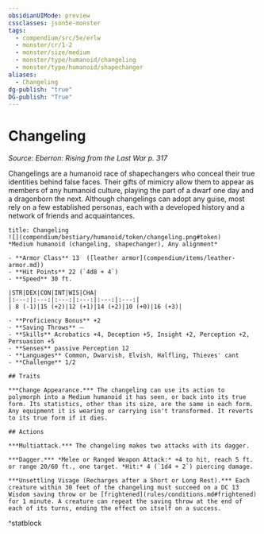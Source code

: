 ```yaml
---
obsidianUIMode: preview
cssclasses: json5e-monster
tags:
  - compendium/src/5e/erlw
  - monster/cr/1-2
  - monster/size/medium
  - monster/type/humanoid/changeling
  - monster/type/humanoid/shapechanger
aliases:
  - Changeling
dg-publish: "true"
DG-publish: "True"
---
```

# Changeling
*Source: Eberron: Rising from the Last War p. 317*  

Changelings are a humanoid race of shapechangers who conceal their true identities behind false faces. Their gifts of mimicry allow them to appear as members of any humanoid culture, playing the part of a dwarf one day and a dragonborn the next. Although changelings can adopt any guise, most rely on a few established personas, each with a developed history and a network of friends and acquaintances.

```ad-statblock
title: Changeling
![](compendium/bestiary/humanoid/token/changeling.png#token)
*Medium humanoid (changeling, shapechanger), Any alignment*

- **Armor Class** 13  ([leather armor](compendium/items/leather-armor.md))
- **Hit Points** 22 (`4d8 + 4`)
- **Speed** 30 ft.

|STR|DEX|CON|INT|WIS|CHA|
|:---:|:---:|:---:|:---:|:---:|:---:|
| 8 (-1)|15 (+2)|12 (+1)|14 (+2)|10 (+0)|16 (+3)|

- **Proficiency Bonus** +2
- **Saving Throws** ⏤
- **Skills** Acrobatics +4, Deception +5, Insight +2, Perception +2, Persuasion +5
- **Senses** passive Perception 12
- **Languages** Common, Dwarvish, Elvish, Halfling, Thieves' cant
- **Challenge** 1/2

## Traits

***Change Appearance.*** The changeling can use its action to polymorph into a Medium humanoid it has seen, or back into its true form. Its statistics, other than its size, are the same in each form. Any equipment it is wearing or carrying isn't transformed. It reverts to its true form if it dies.

## Actions

***Multiattack.*** The changeling makes two attacks with its dagger.

***Dagger.*** *Melee or Ranged Weapon Attack:* +4 to hit, reach 5 ft. or range 20/60 ft., one target. *Hit:* 4 (`1d4 + 2`) piercing damage.

***Unsettling Visage (Recharges after a Short or Long Rest).*** Each creature within 30 feet of the changeling must succeed on a DC 13 Wisdom saving throw or be [frightened](rules/conditions.md#frightened) for 1 minute. A creature can repeat the saving throw at the end of each of its turns, ending the effect on itself on a success.
```
^statblock